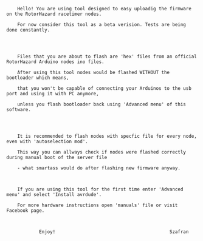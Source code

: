 		

		Hello! You are using tool designed to easy uploadig the firmware on the RotorHazard racetimer nodes.

		For now consider this tool as a beta verision. Tests are being done constantly.




		Files that you are about to flash are 'hex' files from an official RotorHazard Arduino nodes ino files.

		After using this tool nodes would be flashed WITHOUT the bootloader which means,

		that you won't be capable of connecting your Arduinos to the usb port and using it with PC anymore,

		unless you flash bootloader back using 'Advanced menu' of this software.




		It is recommended to flash nodes with specfic file for every node, even with 'autoselection mod'.

		This way you can allways check if nodes were flashed correctly during manual boot of the server file

		- what smartass would do after flashing new firmware anyway.



		If you are using this tool for the first time enter 'Advanced menu' and select 'Install avrdude'.

		For more hardware instructions open 'manuals' file or visit Facebook page.



				Enjoy!											Szafran